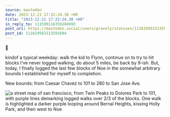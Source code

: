 ```yaml
---
source: mastodon
date: 2023-12-21 17:22:24.38 +00
title: "2023-12-21 17:22:24.38 +00"
in_reply_to: 111599116359284993
post_uri: https://mastodon.social/users/gravely/statuses/111619561513591604
post_id: 111619561513591604
---
```

🏁

kindof a typical weekday: walk the kid to Flynn, continue on to try to hit blocks I've never logged walking, do about 5 miles, be back by 9-ish. But, today, I finally logged the last few blocks of Noe in the somewhat arbitrary bounds I established for myself to completion.

New bounds: from Caesar Chavez to 101 to 280 to San Jose Ave.


![a street map of san francisco, from Twin Peaks to Dolores Park to 101, with purple lines demarking logged walks over 2/3 of the blocks. One walk is highlighted a darker purple looping around Bernal Heights, kissing Holly Park, and then west to Noe](/images/111619561263974193.png)

